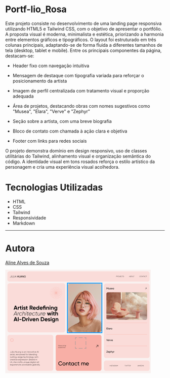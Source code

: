 # Portf-lio_Rosa

Este projeto consiste no desenvolvimento de uma landing page responsiva utilizando HTML5 e Tailwind CSS, com o objetivo de apresentar o portfólio.
A proposta visual é moderna, minimalista e estética, priorizando a harmonia entre elementos gráficos e tipográficos. O layout foi estruturado em três colunas principais, adaptando-se de forma fluida a diferentes tamanhos de tela (desktop, tablet e mobile). Entre os principais componentes da página, destacam-se:

- Header fixo com navegação intuitiva

- Mensagem de destaque com tipografia variada para reforçar o posicionamento da artista

- Imagem de perfil centralizada com tratamento visual e proporção adequada

- Área de projetos, destacando obras com nomes sugestivos como "Musea", "Elara", "Verve" e "Zephyr"

- Seção sobre a artista, com uma breve biografia

- Bloco de contato com chamada à ação clara e objetiva

- Footer com links para redes sociais

O projeto demonstra domínio em design responsivo, uso de classes utilitárias do Tailwind, alinhamento visual e organização semântica do código. A identidade visual em tons rosados reforça o estilo artístico da personagem e cria uma experiência visual acolhedora.

# Tecnologias Utilizadas

- HTML
- CSS
- Tailwind
- Responsividade
- Markdown

---

# Autora

[Aline Alves de Souza](https://github.com/AlineMaker)

![](./img/page.png)
